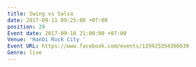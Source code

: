 ```yaml
---
title: Swing vs Salsa
date: 2017-09-11 09:25:00 +07:00
position: 29
Event date: 2017-09-16 21:00:00 +07:00
Venue: 'HanOi Rock City '
Event URL: https://www.facebook.com/events/129425354366639
Genre: live
---
```


